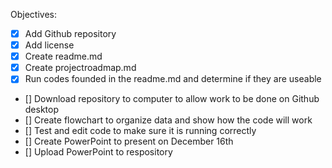 Objectives:
 - [x] Add Github repository
 - [x] Add license
 - [x] Create readme.md
 - [x] Create projectroadmap.md
 - [x] Run codes founded in the readme.md and determine if they are useable
 - [] Download repository to computer to allow work to be done on Github desktop
 - [] Create flowchart to organize data and show how the code will work
 - [] Test and edit code to make sure it is running correctly 
 - [] Create PowerPoint to present on December 16th 
 - [] Upload PowerPoint to respository 
